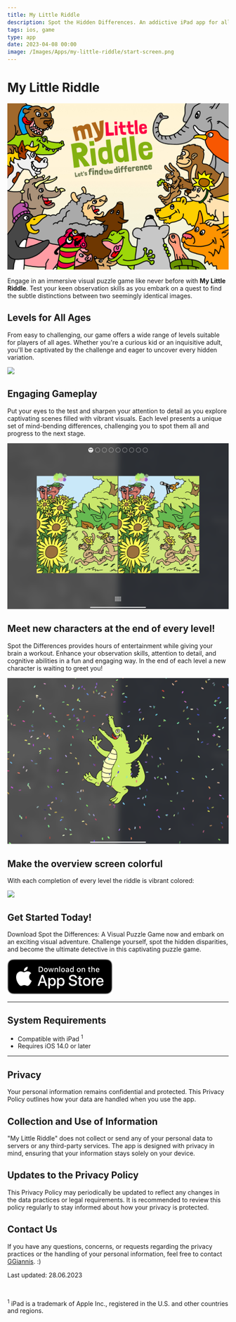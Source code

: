 ```yaml
---
title: My Little Riddle
description: Spot the Hidden Differences. An addictive iPad app for all ages!
tags: ios, game
type: app
date: 2023-04-08 00:00
image: /Images/Apps/my-little-riddle/start-screen.png
---
```

# My Little Riddle

<img src="/Images/Apps/my-little-riddle/start-screen.png" class="content-image" />

Engage in an immersive visual puzzle game like never before with **My Little Riddle**. Test your keen observation skills as you embark on a quest to find the subtle distinctions between two seemingly identical images.

## Levels for All Ages

From easy to challenging, our game offers a wide range of levels suitable for players of all ages. Whether you're a curious kid or an inquisitive adult, you'll be captivated by the challenge and eager to uncover every hidden variation.

<img src="/Images/Apps/my-little-riddle/1-overview-unsolved.png" class="content-image" />

## Engaging Gameplay

Put your eyes to the test and sharpen your attention to detail as you explore captivating scenes filled with vibrant visuals. Each level presents a unique set of mind-bending differences, challenging you to spot them all and progress to the next stage.

<img src="/Images/Apps/my-little-riddle/2-riddle-start.png" class="content-image" />

## Meet new characters at the end of every level!

Spot the Differences provides hours of entertainment while giving your brain a workout. Enhance your observation skills, attention to detail, and cognitive abilities in a fun and engaging way. In the end of each level a new character is waiting to greet you!

<img src="/Images/Apps/my-little-riddle/4-riddle-finish.png" class="content-image" />

## Make the overview screen colorful 

With each completion of every level the riddle is vibrant colored:

<img src="/Images/Apps/my-little-riddle/5-overview-riddle-solved.png" class="content-image" />

## Get Started Today!

Download Spot the Differences: A Visual Puzzle Game now and embark on an exciting visual adventure. Challenge yourself, spot the hidden disparities, and become the ultimate detective in this captivating puzzle game.

[![Download on App Store](/Images/Apps/download-app-store-button.svg)](https://www.appstore.com)

---
## System Requirements

- Compatible with iPad <sup>1</sup>
- Requires iOS 14.0 or later

---
## Privacy

Your personal information remains confidential and protected. This Privacy Policy outlines how your data are handled when you use the app.

## Collection and Use of Information

"My Little Riddle" does not collect or send any of your personal data to servers or any third-party services. The app is designed with privacy in mind, ensuring that your information stays solely on your device.

## Updates to the Privacy Policy

This Privacy Policy may periodically be updated to reflect any changes in the data practices or legal requirements. It is recommended to review this policy regularly to stay informed about how your privacy is protected.

## Contact Us

If you have any questions, concerns, or requests regarding the privacy practices or the handling of your personal information, feel free to contact [GGiannis](mailto:contact@ggiannis.com). :)

Last updated: 28.06.2023

</br>
<p class="copyright"><sup>1</sup> iPad is a trademark of Apple Inc., registered in the U.S. and other countries and regions.</p>
